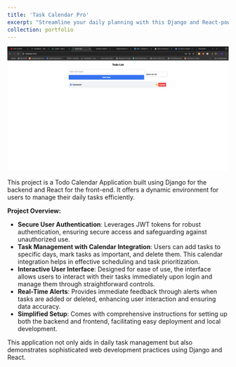 ```yaml
---
title: 'Task Calendar Pro'
excerpt: "Streamline your daily planning with this Django and React-powered Todo Calendar Application. Register, log in, and manage tasks with security via JWT authentication.<br/><img src='/images/task_completed.png' width='600'>"
collection: portfolio
---
```


![Todo Calendar Application](/images/task_completed.png)

This project is a Todo Calendar Application built using Django for the backend and React for the front-end. It offers a dynamic environment for users to manage their daily tasks efficiently.

**Project Overview:**

- **Secure User Authentication**: Leverages JWT tokens for robust authentication, ensuring secure access and safeguarding against unauthorized use.
- **Task Management with Calendar Integration**: Users can add tasks to specific days, mark tasks as important, and delete them. This calendar integration helps in effective scheduling and task prioritization.
- **Interactive User Interface**: Designed for ease of use, the interface allows users to interact with their tasks immediately upon login and manage them through straightforward controls.
- **Real-Time Alerts**: Provides immediate feedback through alerts when tasks are added or deleted, enhancing user interaction and ensuring data accuracy.
- **Simplified Setup**: Comes with comprehensive instructions for setting up both the backend and frontend, facilitating easy deployment and local development.

This application not only aids in daily task management but also demonstrates sophisticated web development practices using Django and React.
